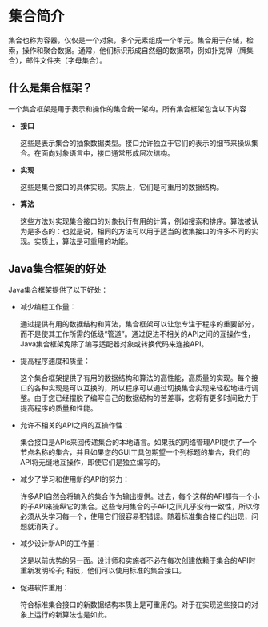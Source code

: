 # 集合简介
集合也称为容器，仅仅是一个对象，多个元素组成一个单元。集合用于存储，检索，操作和聚合数据。通常，他们标识形成自然组的数据项，例如扑克牌（牌集合），邮件文件夹（字母集合）。

## 什么是集合框架？
一个集合框架是用于表示和操作的集合统一架构。所有集合框架包含以下内容：
- **接口**
    
    这些是表示集合的抽象数据类型。接口允许独立于它们的表示的细节来操纵集合。在面向对象语言中，接口通常形成层次结构。
- **实现**

    这些是集合接口的具体实现。实质上，它们是可重用的数据结构。
- **算法**
    
    这些方法对实现集合接口的对象执行有用的计算，例如搜索和排序。算法被认为是多态的：也就是说，相同的方法可以用于适当的收集接口的许多不同的实现。实质上，算法是可重用的功能。
    
## Java集合框架的好处

Java集合框架提供了以下好处：   

* 减少编程工作量：

    通过提供有用的数据结构和算法，集合框架可以让您专注于程序的重要部分，而不是使其工作所需的低级“管道”。通过促进不相关的API之间的互操作性，Java集合框架免除了编写适配器对象或转换代码来连接API。

* 提高程序速度和质量：
    
    这个集合框架提供了有用的数据结构和算法的高性能，高质量的实现。每个接口的各种实现是可以互换的，所以程序可以通过切换集合实现来轻松地进行调整。由于您已经摆脱了编写自己的数据结构的苦差事，您将有更多时间致力于提高程序的质量和性能。
    
* 允许不相关的API之间的互操作性：

    集合接口是APIs来回传递集合的本地语言。如果我的网络管理API提供了一个节点名称的集合，并且如果您的GUI工具包期望一个列标题的集合，我们的API将无缝地互操作，即使它们是独立编写的。
    
* 减少了学习和使用新的API的努力：

    许多API自然会将输入的集合作为输出提供。过去，每个这样的API都有一个小的子API来操纵它的集合。这些专用集合的子API之间几乎没有一致性，所以你必须从头学习每一个，使用它们很容易犯错误。随着标准集合接口的出现，问题就消失了。

* 减少设计新API的工作量：
    
    这是以前优势的另一面。设计师和实施者不必在每次创建依赖于集合的API时重新发明轮子; 相反，他们可以使用标准的集合接口。

* 促进软件重用：

    符合标准集合接口的新数据结构本质上是可重用的。对于在实现这些接口的对象上运行的新算法也是如此。 